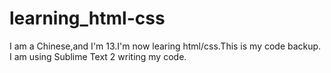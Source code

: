 learning_html-css
=================
I am a Chinese,and I'm 13.I'm now learing html/css.This is my code backup.
I am using Sublime Text 2 writing my code.
